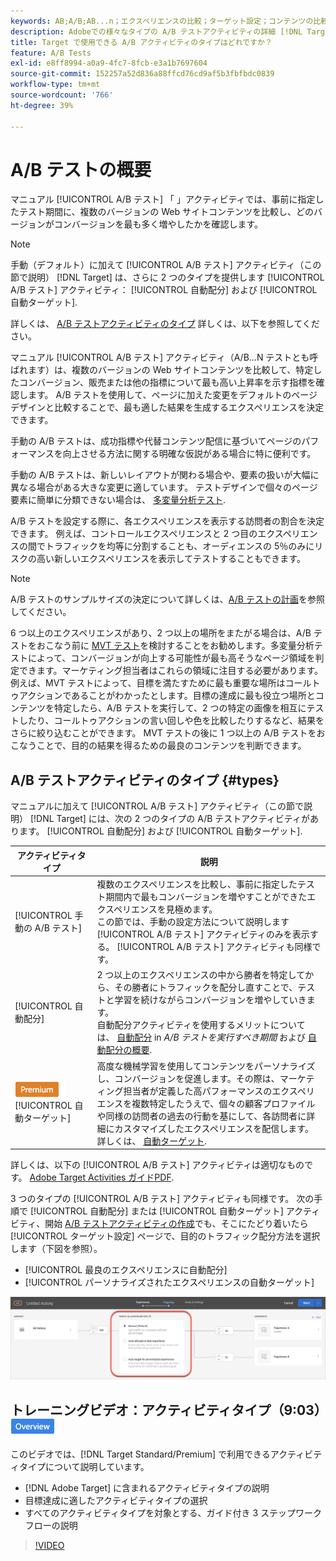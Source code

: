 ```yaml
---
keywords: AB;A/B;AB...n；エクスペリエンスの比較；ターゲット設定；コンテンツの比較；自動ターゲット；自動配分
description: Adobeでの様々なタイプの A/B テストアクティビティの詳細 [!DNL Target]  — 手動、自動配分、自動ターゲット。 お客様に合ったものを選択してください。
title: Target で使用できる A/B アクティビティのタイプはどれですか？
feature: A/B Tests
exl-id: e8ff8994-a0a9-4fc7-8fcb-e3a1b7697604
source-git-commit: 152257a52d836a88ffcd76cd9af5b3fbfbdc0839
workflow-type: tm+mt
source-wordcount: '766'
ht-degree: 39%

---
```


# A/B テストの概要

マニュアル [!UICONTROL A/B テスト] 「 」アクティビティでは、事前に指定したテスト期間に、複数のバージョンの Web サイトコンテンツを比較し、どのバージョンがコンバージョンを最も多く増やしたかを確認します。

>[!NOTE]
>
>手動（デフォルト）に加えて [!UICONTROL A/B テスト] アクティビティ（この節で説明） [!DNL Target] は、さらに 2 つのタイプを提供します [!UICONTROL A/B テスト] アクティビティ： [!UICONTROL 自動配分] および [!UICONTROL 自動ターゲット].
>
>詳しくは、 [A/B テストアクティビティのタイプ](#types) 詳しくは、以下を参照してください。

マニュアル [!UICONTROL A/B テスト] アクティビティ（A/B...N テストとも呼ばれます）は、複数のバージョンの Web サイトコンテンツを比較して、特定したコンバージョン、販売または他の指標について最も高い上昇率を示す指標を確認します。 A/B テストを使用して、ページに加えた変更をデフォルトのページデザインと比較することで、最も適した結果を生成するエクスペリエンスを決定できます。

手動の A/B テストは、成功指標や代替コンテンツ配信に基づいてページのパフォーマンスを向上させる方法に関する明確な仮説がある場合に特に便利です。

手動の A/B テストは、新しいレイアウトが関わる場合や、要素の扱いが大幅に異なる場合がある大きな変更に適しています。 テストデザインで個々のページ要素に簡単に分類できない場合は、 [多変量分析テスト](/help/main/c-activities/c-multivariate-testing/multivariate-testing.md).

A/B テストを設定する際に、各エクスペリエンスを表示する訪問者の割合を決定できます。 例えば、コントロールエクスペリエンスと 2 つ目のエクスペリエンスの間でトラフィックを均等に分割することも、オーディエンスの 5％のみにリスクの高い新しいエクスペリエンスを表示してテストすることもできます。

>[!NOTE]
>
>A/B テストのサンプルサイズの決定について詳しくは、[A/B テストの計画](/help/main/c-activities/t-test-ab/sample-size-determination.md)を参照してください。

6 つ以上のエクスペリエンスがあり、2 つ以上の場所をまたがる場合は、A/B テストをおこなう前に [MVT テスト](/help/main/c-activities/c-multivariate-testing/multivariate-testing.md)を検討することをお勧めします。多変量分析テストによって、コンバージョンが向上する可能性が最も高そうなページ領域を判定できます。マーケティング担当者はこれらの領域に注目する必要があります。例えば、MVT テストによって、目標を満たすために最も重要な場所はコールトゥアクションであることがわかったとします。目標の達成に最も役立つ場所とコンテンツを特定したら、A/B テストを実行して、2 つの特定の画像を相互にテストしたり、コールトゥアクションの言い回しや色を比較したりするなど、結果をさらに絞り込むことができます。 MVT テストの後に 1 つ以上の A/B テストをおこなうことで、目的の結果を得るための最良のコンテンツを判断できます。

## A/B テストアクティビティのタイプ {#types}

マニュアルに加えて [!UICONTROL A/B テスト] アクティビティ（この節で説明） [!DNL Target] には、次の 2 つのタイプの A/B テストアクティビティがあります。 [!UICONTROL 自動配分] および [!UICONTROL 自動ターゲット].

| アクティビティタイプ | 説明 |
| --- | --- |
| [!UICONTROL 手動の A/B テスト] | 複数のエクスペリエンスを比較し、事前に指定したテスト期間内で最もコンバージョンを増やすことができたエクスペリエンスを見極めます。<br>この節では、手動の設定方法について説明します [!UICONTROL A/B テスト] アクティビティのみを表示する。 [!UICONTROL A/B テスト] アクティビティも同様です。 |
| [!UICONTROL 自動配分] | 2 つ以上のエクスペリエンスの中から勝者を特定してから、その勝者にトラフィックを配分し直すことで、テストと学習を続けながらコンバージョンを増やしていきます。<br>自動配分アクティビティを使用するメリットについては、 [自動配分](/help/main/c-activities/t-test-ab/sample-size-determination.md#auto-allocate) in *A/B テストを実行すべき期間* および [自動配分の概要](/help/main/c-activities/automated-traffic-allocation/automated-traffic-allocation.md). |
| ![Premium バッジ](/help/main/assets/premium.png) [!UICONTROL 自動ターゲット] | 高度な機械学習を使用してコンテンツをパーソナライズし、コンバージョンを促進します。その際は、マーケティング担当者が定義した高パフォーマンスのエクスペリエンスを複数特定したうえで、個々の顧客プロファイルや同様の訪問者の過去の行動を基にして、各訪問者に詳細にカスタマイズしたエクスペリエンスを配信します。<br>詳しくは、 [自動ターゲット](/help/main/c-activities/auto-target/auto-target-to-optimize.md). |

詳しくは、以下の [!UICONTROL A/B テスト] アクティビティは適切なものです。 [Adobe Target Activities ガイドPDF](/help/main/c-activities/target-activities-guide.md).

3 つのタイプの [!UICONTROL A/B テスト] アクティビティも同様です。 次の手順で [!UICONTROL 自動配分] または [!UICONTROL 自動ターゲット] アクティビティ、開始 [A/B テストアクティビティの作成](/help/main/c-activities/t-test-ab/t-test-create-ab/test-create-ab.md)でも、そこにたどり着いたら [!UICONTROL ターゲット設定] ページで、目的のトラフィック配分方法を選択します（下図を参照）。

* [!UICONTROL 最良のエクスペリエンスに自動配分]
* [!UICONTROL パーソナライズされたエクスペリエンスの自動ターゲット]

![トラフィック配分方法の設定](/help/main/c-activities/t-test-ab/t-test-create-ab/assets/traffic-allocation-method.png)

## トレーニングビデオ：アクティビティタイプ（9:03）![概要バッジ](/help/main/assets/overview.png)

このビデオでは、[!DNL Target Standard/Premium] で利用できるアクティビティタイプについて説明しています。

* [!DNL Adobe Target] に含まれるアクティビティタイプの説明
* 目標達成に適したアクティビティタイプの選択
* すべてのアクティビティタイプを対象とする、ガイド付き 3 ステップワークフローの説明

>[!VIDEO](https://video.tv.adobe.com/v/17386)
